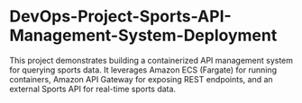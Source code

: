 # DevOps-Project-Sports-API-Management-System-Deployment
This project demonstrates building a containerized API management system for querying sports data. It leverages Amazon ECS (Fargate) for running containers, Amazon API Gateway for exposing REST endpoints, and an external Sports API for real-time sports data. 
